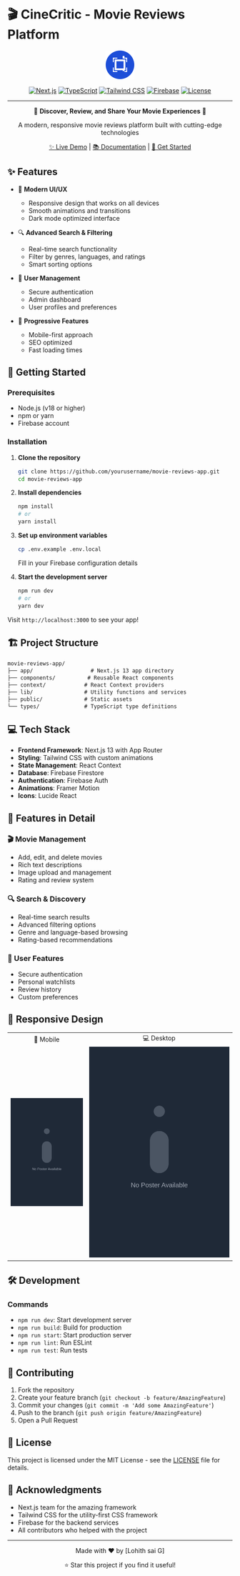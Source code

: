 # 🎬 CineCritic - Movie Reviews Platform

<div align="center">

![CineCritic Logo](public/favicon.svg)

[![Next.js](https://img.shields.io/badge/Next.js-13.0-black?style=for-the-badge&logo=next.js)](https://nextjs.org/)
[![TypeScript](https://img.shields.io/badge/TypeScript-5.0-blue?style=for-the-badge&logo=typescript)](https://www.typescriptlang.org/)
[![Tailwind CSS](https://img.shields.io/badge/Tailwind-3.0-38B2AC?style=for-the-badge&logo=tailwind-css)](https://tailwindcss.com/)
[![Firebase](https://img.shields.io/badge/Firebase-9.0-FFCA28?style=for-the-badge&logo=firebase)](https://firebase.google.com/)
[![License](https://img.shields.io/badge/License-MIT-green.svg?style=for-the-badge)](LICENSE)

---

🌟 **Discover, Review, and Share Your Movie Experiences** 🌟

A modern, responsive movie reviews platform built with cutting-edge technologies

[✨ Live Demo](https://cinecritic.vercel.app/) | [📚 Documentation](#documentation) | [🚀 Get Started](#getting-started)

</div>

## ✨ Features

- 🎯 **Modern UI/UX**
  - Responsive design that works on all devices
  - Smooth animations and transitions
  - Dark mode optimized interface

- 🔍 **Advanced Search & Filtering**
  - Real-time search functionality
  - Filter by genres, languages, and ratings
  - Smart sorting options

- 👤 **User Management**
  - Secure authentication
  - Admin dashboard
  - User profiles and preferences

- 📱 **Progressive Features**
  - Mobile-first approach
  - SEO optimized
  - Fast loading times

## 🚀 Getting Started

### Prerequisites

- Node.js (v18 or higher)
- npm or yarn
- Firebase account

### Installation

1. **Clone the repository**
   ```bash
   git clone https://github.com/yourusername/movie-reviews-app.git
   cd movie-reviews-app
   ```

2. **Install dependencies**
   ```bash
   npm install
   # or
   yarn install
   ```

3. **Set up environment variables**
   ```bash
   cp .env.example .env.local
   ```
   Fill in your Firebase configuration details

4. **Start the development server**
   ```bash
   npm run dev
   # or
   yarn dev
   ```

Visit `http://localhost:3000` to see your app!

## 🏗 Project Structure

```
movie-reviews-app/
├── app/                  # Next.js 13 app directory
├── components/          # Reusable React components
├── context/            # React Context providers
├── lib/                # Utility functions and services
├── public/             # Static assets
└── types/              # TypeScript type definitions
```

## 💻 Tech Stack

- **Frontend Framework**: Next.js 13 with App Router
- **Styling**: Tailwind CSS with custom animations
- **State Management**: React Context
- **Database**: Firebase Firestore
- **Authentication**: Firebase Auth
- **Animations**: Framer Motion
- **Icons**: Lucide React

## 🎨 Features in Detail

### 🎬 Movie Management
- Add, edit, and delete movies
- Rich text descriptions
- Image upload and management
- Rating and review system

### 🔍 Search & Discovery
- Real-time search results
- Advanced filtering options
- Genre and language-based browsing
- Rating-based recommendations

### 👤 User Features
- Secure authentication
- Personal watchlists
- Review history
- Custom preferences

## 📱 Responsive Design

<div align="center">
<table>
<tr>
<td align="center">
📱 Mobile
</td>
<td align="center">
💻 Desktop
</td>
</tr>
<tr>
<td align="center">
<img src="public/placeholder-poster.svg" width="200" alt="Mobile View"/>
</td>
<td align="center">
<img src="public/placeholder-poster.svg" width="400" alt="Desktop View"/>
</td>
</tr>
</table>
</div>

## 🛠 Development

### Commands

- `npm run dev`: Start development server
- `npm run build`: Build for production
- `npm run start`: Start production server
- `npm run lint`: Run ESLint
- `npm run test`: Run tests

## 🤝 Contributing

1. Fork the repository
2. Create your feature branch (`git checkout -b feature/AmazingFeature`)
3. Commit your changes (`git commit -m 'Add some AmazingFeature'`)
4. Push to the branch (`git push origin feature/AmazingFeature`)
5. Open a Pull Request

## 📄 License

This project is licensed under the MIT License - see the [LICENSE](LICENSE) file for details.

## 🙏 Acknowledgments

- Next.js team for the amazing framework
- Tailwind CSS for the utility-first CSS framework
- Firebase for the backend services
- All contributors who helped with the project

---

<div align="center">

Made with ❤️ by [Lohith sai G]

⭐️ Star this project if you find it useful!

</div>
